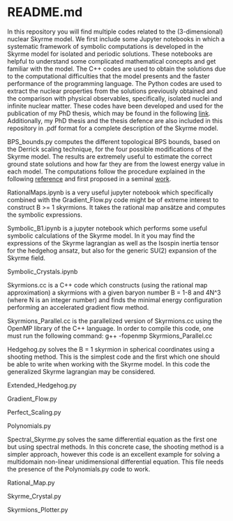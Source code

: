 # README.md
In this repository you will find multiple codes related to the (3-dimensional) nuclear Skyrme model. We first include some Jupyter notebooks in which a systematic framework of symbolic computations is developed in the Skyrme model for isolated and periodic solutions. These notebooks are helpful to understand some complicated mathematical concepts and get familiar with the model. The C++ codes are used to obtain the solutions due to the computational difficulties that the model presents and the faster performance of the programming language. The Python codes are used to extract the nuclear properties from the solutions previously obtained and the comparison with physical observables, specifically, isolated nuclei and infinite nuclear matter. These codes have been developed and used for the publication of my PhD thesis, which may be found in the following [link](https://minerva.usc.es/xmlui/handle/10347/32925). Additionally, my PhD thesis and the thesis defence are also included in this repository in .pdf format for a complete description of the Skyrme model.

BPS_bounds.py computes the different topological BPS bounds, based on the Derrick scaling technique, for the four possible modifications of the Skyrme model. The results are extremely useful to estimate the correct ground state solutions and how far they are from the lowest energy value in each model. The computations follow the procedure explained in the following [reference](https://journals.aps.org/prd/abstract/10.1103/PhysRevD.89.065010) and first proposed in a seminal [work](https://www.sciencedirect.com/science/article/pii/S0370269313009684?via%3Dihub).

RationalMaps.ipynb is a very useful jupyter notebook which specifically combined with the Gradient_Flow.py code might be of extreme interest to construct B >= 1 skyrmions. It takes the rational map ansätze and computes the symbolic expressions.

Symbolic_B1.ipynb is a jupyter notebook which performs some useful symbolic calculations of the Skyrme model. In it you may find the expressions of the Skyrme lagrangian as well as the Isospin inertia tensor for the hedgehog ansatz, but also for the generic SU(2) expansion of the Skyrme field.

Symbolic_Crystals.ipynb

Skyrmions.cc is a C++ code which constructs (using the rational map approximation) a skyrmions with a given baryon number B = 1-8 and 4N^3 (where N is an integer number) and finds the minimal energy configuration performing an accelerated gradient flow method.

Skyrmions_Parallel.cc is the parallelized version of Skyrmions.cc using the OpenMP library of the C++ language. In order to compile this code, one must run the following command: g++ -fopenmp Skyrmions_Parallel.cc

Hedgehog.py solves the B = 1 skyrmion in spherical coordinates using a shooting method. This is the simplest code and the first which one should be able to write when working with the Skyrme model. In this code the generalized Skyrme lagrangian may be considered.

Extended_Hedgehog.py

Gradient_Flow.py

Perfect_Scaling.py 

Polynomials.py

Spectral_Skyrme.py solves the same differential equation as the first one but using spectral methods. In this concrete case, the shooting method is a simpler approach, however this code is an excellent example for solving a multidomain non-linear unidimensional differential equation. This file needs the presence of the Polynomials.py code to work.

Rational_Map.py 

Skyrme_Crystal.py

Skyrmions_Plotter.py
